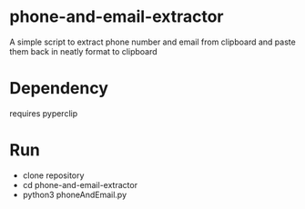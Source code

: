 # phone-and-email-extractor
A simple script to extract phone number and email from clipboard and paste them back in neatly format to clipboard 

# Dependency
requires pyperclip

# Run
<ul>
  <li>clone repository</li>
  <li>cd phone-and-email-extractor</li>
  <li>python3 phoneAndEmail.py</li>
</ul>
